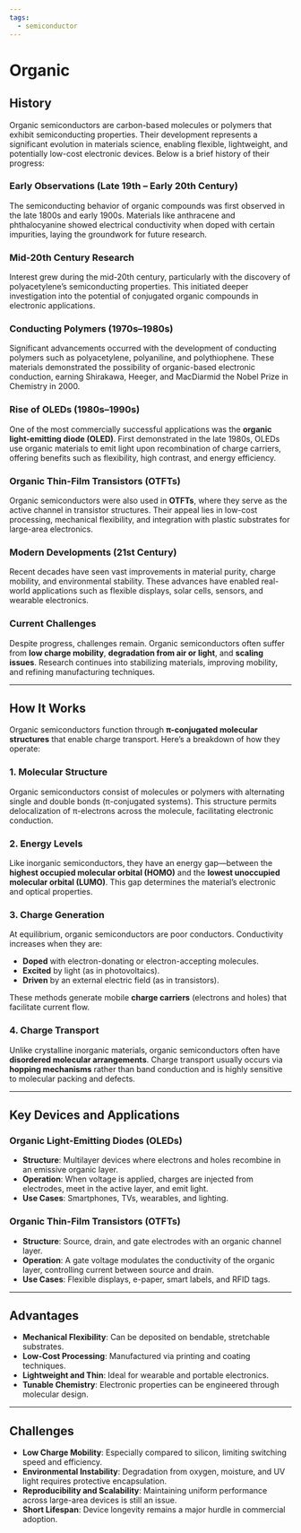 ```yaml
---
tags:
  - semiconductor
---
```



# Organic

## History

Organic semiconductors are carbon-based molecules or polymers that exhibit semiconducting properties. Their development represents a significant evolution in materials science, enabling flexible, lightweight, and potentially low-cost electronic devices. Below is a brief history of their progress:

### **Early Observations (Late 19th – Early 20th Century)**

The semiconducting behavior of organic compounds was first observed in the late 1800s and early 1900s. Materials like anthracene and phthalocyanine showed electrical conductivity when doped with certain impurities, laying the groundwork for future research.

### **Mid-20th Century Research**

Interest grew during the mid-20th century, particularly with the discovery of polyacetylene’s semiconducting properties. This initiated deeper investigation into the potential of conjugated organic compounds in electronic applications.

### **Conducting Polymers (1970s–1980s)**

Significant advancements occurred with the development of conducting polymers such as polyacetylene, polyaniline, and polythiophene. These materials demonstrated the possibility of organic-based electronic conduction, earning Shirakawa, Heeger, and MacDiarmid the Nobel Prize in Chemistry in 2000.

### **Rise of OLEDs (1980s–1990s)**

One of the most commercially successful applications was the **organic light-emitting diode (OLED)**. First demonstrated in the late 1980s, OLEDs use organic materials to emit light upon recombination of charge carriers, offering benefits such as flexibility, high contrast, and energy efficiency.

### **Organic Thin-Film Transistors (OTFTs)**

Organic semiconductors were also used in **OTFTs**, where they serve as the active channel in transistor structures. Their appeal lies in low-cost processing, mechanical flexibility, and integration with plastic substrates for large-area electronics.

### **Modern Developments (21st Century)**

Recent decades have seen vast improvements in material purity, charge mobility, and environmental stability. These advances have enabled real-world applications such as flexible displays, solar cells, sensors, and wearable electronics.

### **Current Challenges**

Despite progress, challenges remain. Organic semiconductors often suffer from **low charge mobility**, **degradation from air or light**, and **scaling issues**. Research continues into stabilizing materials, improving mobility, and refining manufacturing techniques.

---

## How It Works

Organic semiconductors function through **π-conjugated molecular structures** that enable charge transport. Here’s a breakdown of how they operate:

### **1. Molecular Structure**

Organic semiconductors consist of molecules or polymers with alternating single and double bonds (π-conjugated systems). This structure permits delocalization of π-electrons across the molecule, facilitating electronic conduction.

### **2. Energy Levels**

Like inorganic semiconductors, they have an energy gap—between the **highest occupied molecular orbital (HOMO)** and the **lowest unoccupied molecular orbital (LUMO)**. This gap determines the material’s electronic and optical properties.

### **3. Charge Generation**

At equilibrium, organic semiconductors are poor conductors. Conductivity increases when they are:

* **Doped** with electron-donating or electron-accepting molecules.
* **Excited** by light (as in photovoltaics).
* **Driven** by an external electric field (as in transistors).

These methods generate mobile **charge carriers** (electrons and holes) that facilitate current flow.

### **4. Charge Transport**

Unlike crystalline inorganic materials, organic semiconductors often have **disordered molecular arrangements**. Charge transport usually occurs via **hopping mechanisms** rather than band conduction and is highly sensitive to molecular packing and defects.

---

## Key Devices and Applications

### **Organic Light-Emitting Diodes (OLEDs)**

* **Structure**: Multilayer devices where electrons and holes recombine in an emissive organic layer.
* **Operation**: When voltage is applied, charges are injected from electrodes, meet in the active layer, and emit light.
* **Use Cases**: Smartphones, TVs, wearables, and lighting.

### **Organic Thin-Film Transistors (OTFTs)**

* **Structure**: Source, drain, and gate electrodes with an organic channel layer.
* **Operation**: A gate voltage modulates the conductivity of the organic layer, controlling current between source and drain.
* **Use Cases**: Flexible displays, e-paper, smart labels, and RFID tags.

---

## Advantages

* **Mechanical Flexibility**: Can be deposited on bendable, stretchable substrates.
* **Low-Cost Processing**: Manufactured via printing and coating techniques.
* **Lightweight and Thin**: Ideal for wearable and portable electronics.
* **Tunable Chemistry**: Electronic properties can be engineered through molecular design.

---

## Challenges

* **Low Charge Mobility**: Especially compared to silicon, limiting switching speed and efficiency.
* **Environmental Instability**: Degradation from oxygen, moisture, and UV light requires protective encapsulation.
* **Reproducibility and Scalability**: Maintaining uniform performance across large-area devices is still an issue.
* **Short Lifespan**: Device longevity remains a major hurdle in commercial adoption.
